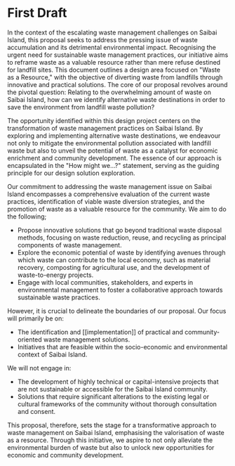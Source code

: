 # First Draft
In the context of the escalating waste management challenges on Saibai Island, this proposal seeks to address the pressing issue of waste accumulation and its detrimental environmental impact. Recognising the urgent need for sustainable waste management practices, our initiative aims to reframe waste as a valuable resource rather than mere refuse destined for landfill sites. This document outlines a design area focused on "Waste as a Resource," with the objective of diverting waste from landfills through innovative and practical solutions. The core of our proposal revolves around the pivotal question: Relating to the overwhelming amount of waste on Saibai Island, how can we identify alternative waste destinations in order to save the environment from landfill waste pollution?

The opportunity identified within this design project centers on the transformation of waste management practices on Saibai Island. By exploring and implementing alternative waste destinations, we endeavour not only to mitigate the environmental pollution associated with landfill waste but also to unveil the potential of waste as a catalyst for economic enrichment and community development. The essence of our approach is encapsulated in the "How might we...?" statement, serving as the guiding principle for our design solution exploration.

Our commitment to addressing the waste management issue on Saibai Island encompasses a comprehensive evaluation of the current waste practices, identification of viable waste diversion strategies, and the promotion of waste as a valuable resource for the community. We aim to do the following;
- Propose innovative solutions that go beyond traditional waste disposal methods, focusing on waste reduction, reuse, and recycling as principal components of waste management.
- Explore the economic potential of waste by identifying avenues through which waste can contribute to the local economy, such as material recovery, composting for agricultural use, and the development of waste-to-energy projects.
- Engage with local communities, stakeholders, and experts in environmental management to foster a collaborative approach towards sustainable waste practices.

However, it is crucial to delineate the boundaries of our proposal. Our focus will primarily be on:
- The identification and [[implementation]] of practical and community-oriented waste management solutions.
- Initiatives that are feasible within the socio-economic and environmental context of Saibai Island.

We will not engage in:
- The development of highly technical or capital-intensive projects that are not sustainable or accessible for the Saibai Island community.
- Solutions that require significant alterations to the existing legal or cultural frameworks of the community without thorough consultation and consent.

This proposal, therefore, sets the stage for a transformative approach to waste management on Saibai Island, emphasising the valorisation of waste as a resource. Through this initiative, we aspire to not only alleviate the environmental burden of waste but also to unlock new opportunities for economic and community development.